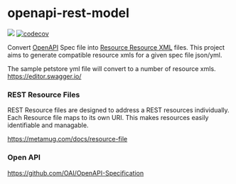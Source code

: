 # openapi-rest-model

![](https://travis-ci.org/metamug/openapi-rest-model.svg?branch=open-api) [![codecov](https://codecov.io/gh/metamug/openapi-rest-model/branch/open-api/graph/badge.svg)](https://codecov.io/gh/metamug/openapi-rest-model)



Convert [OpenAPI](https://www.openapis.org/) Spec file into [Resource Resource XML](https://metamug.com/docs/resource-file) files.
This project aims to generate compatible resource xmls for a given spec file json/yml.

The sample petstore yml file will convert to a number of resource xmls.
https://editor.swagger.io/

### REST Resource Files

REST Resource files are designed to address a REST resources individually. Each Resource file
maps to its own URI. This makes resources easily identifiable and managable.

https://metamug.com/docs/resource-file

### Open API 

https://github.com/OAI/OpenAPI-Specification


